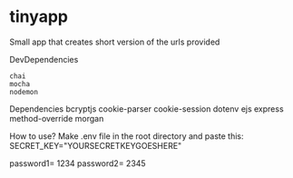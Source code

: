 # tinyapp
Small app that creates short version of the urls provided


DevDependencies

    chai
    mocha
    nodemon

Dependencies
    bcryptjs
    cookie-parser
    cookie-session
    dotenv
    ejs
    express
    method-override
    morgan

How to use?
Make .env file in the root directory and paste this:
SECRET_KEY="YOURSECRETKEYGOESHERE"

password1= 1234
password2= 2345